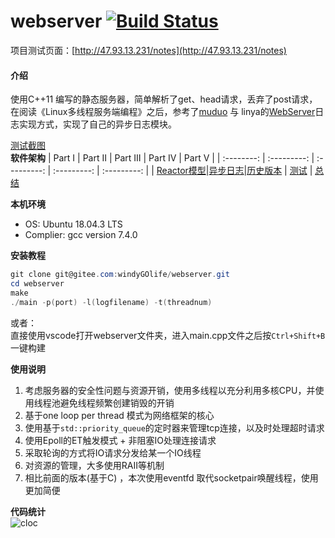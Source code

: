 <!--
 * @Autor: taobo
 * @Date: 2020-06-01 23:18:18
 * @LastEditTime: 2020-12-22 13:47:09
 * @Description: file content
--> 
# webserver [![Build Status](https://travis-ci.com/tryturned/webserver.svg?branch=main)](https://travis-ci.com/tryturned/webserver)

项目测试页面：[http://47.93.13.231/notes](http://47.93.13.231/notes)


#### 介绍
使用C++11 编写的静态服务器，简单解析了get、head请求，丢弃了post请求， 在阅读《Linux多线程服务端编程》之后，参考了[muduo](https://github.com/chenshuo/muduo) 与 linya的[WebServer](https://github.com/linyacool/WebServer)日志实现方式，实现了自己的异步日志模块。    

[测试截图](https://gitee.com/windyGOlife/webserver/blob/master/example/test_page.png)  
**软件架构**
| Part Ⅰ | Part Ⅱ | Part Ⅲ | Part Ⅳ | Part Ⅴ | 
| :--------: | :---------: | :---------: | :---------: | :---------: | 
| [Reactor模型](./Reactor)|[异步日志](./Log)|[历史版本](https://gitee.com/windyGOlife/webserver/tree/master) | [测试](./WebBench/测试.md) | [总结](./总结.md)   

**本机环境**
* OS:  Ubuntu 18.04.3 LTS
* Complier: gcc version 7.4.0  

**安装教程**  
```powershell
git clone git@gitee.com:windyGOlife/webserver.git
cd webserver
make
./main -p(port) -l(logfilename) -t(threadnum)
```
或者：  
直接使用vscode打开webserver文件夹，进入main.cpp文件之后按`Ctrl+Shift+B`一键构建

**使用说明**

1.  考虑服务器的安全性问题与资源开销，使用多线程以充分利用多核CPU，并使用线程池避免线程频繁创建销毁的开销
2.  基于one loop per thread 模式为网络框架的核心
3.  使用基于`std::priority_queue`的定时器来管理tcp连接，以及时处理超时请求
4.  使用Epoll的ET触发模式 + 非阻塞IO处理连接请求
5.  采取轮询的方式将IO请求分发给某一个IO线程
6.  对资源的管理，大多使用RAII等机制
7.  相比前面的版本(基于C) ，本次使用eventfd 取代socketpair唤醒线程，使用更加简便

**代码统计**  
![cloc](https://gitee.com/windyGOlife/webserver/raw/master/example/code.png)
